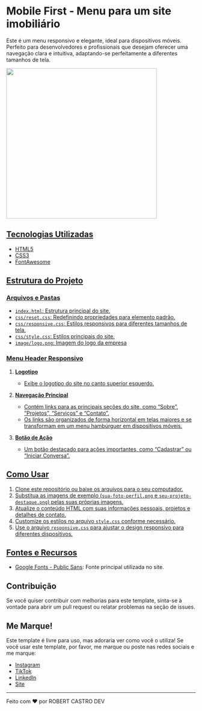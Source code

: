 # Mobile First - Menu para um site imobiliário

Este é um menu responsivo e elegante, ideal para dispositivos móveis. Perfeito para desenvolvedores e profissionais que desejam oferecer uma navegação clara e intuitiva, adaptando-se perfeitamente a diferentes tamanhos de tela.

<div alingn="center">
  <a href="https://github.com/RobertCastro86">
    <img height="400px" src="animação.gif">
</div>



## Tecnologias Utilizadas

- HTML5
- CSS3
- FontAwesome

## Estrutura do Projeto

### Arquivos e Pastas

- `index.html`: Estrutura principal do site.
- `css/reset.css`: Redefinindo propriedades para elemento padrão.
- `css/responsive.css`: Estilos responsivos para diferentes tamanhos de tela.
- `css/style.css`: Estilos principais do site.
- `image/logo.png`: Imagem do logo da empresa

### Menu Header Responsivo

1. **Logotipo**
   - Exibe o logotipo do site no canto superior esquerdo.

2. **Navegação Principal**
   - Contém links para as principais seções do site, como “Sobre”, “Projetos”, “Serviços” e “Contato”.
   - Os links são organizados de forma horizontal em telas maiores e se transformam em um menu hambúrguer em dispositivos móveis.

3. **Botão de Ação**
   - Um botão destacado para ações importantes, como “Cadastrar” ou “Iniciar Conversa”.
   

## Como Usar

1. Clone este repositório ou baixe os arquivos para o seu computador.
2. Substitua as imagens de exemplo (`sua-foto-perfil.png` e `seu-projeto-destaque.png`) pelas suas próprias imagens.
3. Atualize o conteúdo HTML com suas informações pessoais, projetos e detalhes de contato.
4. Customize os estilos no arquivo `style.css` conforme necessário.
5. Use o arquivo `responsive.css` para ajustar o design responsivo para diferentes dispositivos.

## Fontes e Recursos

- [Google Fonts - Public Sans](): Fonte principal utilizada no site.

## Contribuição

Se você quiser contribuir com melhorias para este template, sinta-se à vontade para abrir um pull request ou relatar problemas na seção de issues.

## Me Marque!

Este template é livre para uso, mas adoraria ver como você o utiliza! Se você usar este template, por favor, me marque ou poste nas redes sociais e me marque:

- [Instagram](https://www.instagram.com/robertviniciuscastro/)
- [TikTok](https://www.tiktok.com/@robertcastroempreendedor)
- [LinkedIn](https://www.linkedin.com/in/robert-castro-606352108/)
- [Site](https://robertcastroimoveis.com.br/)

---

Feito com ❤️ por ROBERT CASTRO DEV
